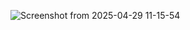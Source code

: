 ![Screenshot from 2025-04-29 11-15-54](https://github.com/user-attachments/assets/07998a24-cd70-4d88-acec-22ad77734f20)
